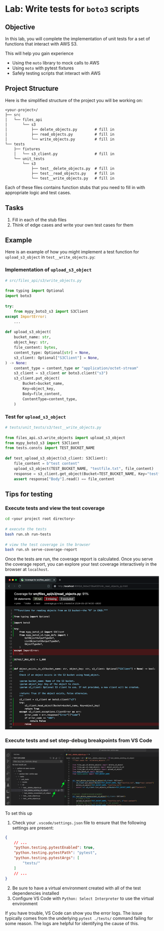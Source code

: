 # Lab: Write tests for `boto3` scripts

## Objective

In this lab, you will complete the implementation of unit tests for a set of functions that interact with AWS S3.

This will help you gain experience

- Using the `moto` library to mock calls to AWS
- Using `moto` with pytest fixtures
- Safely testing scripts that interact with AWS

## Project Structure

Here is the simplified structure of the project you will be working on:

```
<your-project>/
├── src
│   └── files_api
│       └── s3
│           ├── delete_objects.py        # fill in
│           ├── read_objects.py          # fill in
│           └── write_objects.py         # fill in
└── tests
    ├── fixtures
    │   └── s3_client.py                 # fill in
    └── unit_tests
        └── s3
            ├── test__delete_objects.py  # fill in
            ├── test__read_objects.py    # fill in
            └── test__write_objects.py   # fill in
```

Each of these files contains function stubs that you need to fill in with appropriate logic and test cases.

## Tasks

1. Fill in each of the stub files
2. Think of edge cases and write your own test cases for them

## Example
Here is an example of how you might implement a test function for `upload_s3_object` in `test__write_objects.py`:

### Implementation of `upload_s3_object`

```python
# src/files_api/s3/write_objects.py

from typing import Optional
import boto3

try:
    from mypy_boto3_s3 import S3Client
except ImportError:
    ...

def upload_s3_object(
    bucket_name: str,
    object_key: str,
    file_content: bytes,
    content_type: Optional[str] = None,
    s3_client: Optional["S3Client"] = None,
) -> None:
    content_type = content_type or "application/octet-stream"
    s3_client = s3_client or boto3.client("s3")
    s3_client.put_object(
        Bucket=bucket_name,
        Key=object_key,
        Body=file_content,
        ContentType=content_type,
    )
```

### Test for `upload_s3_object`

```python
# tests/unit_tests/s3/test__write_objects.py

from files_api.s3.write_objects import upload_s3_object
from mypy_boto3_s3 import S3Client
from tests.consts import TEST_BUCKET_NAME

def test_upload_s3_object(s3_client: S3Client):
    file_content = b"test content"
    upload_s3_object(TEST_BUCKET_NAME, "testfile.txt", file_content)
    response = s3_client.get_object(Bucket=TEST_BUCKET_NAME, Key="testfile.txt")
    assert response["Body"].read() == file_content
```


## Tips for testing

### Execute tests and view the test coverage

```bash
cd <your project root directory>

# execute the tests
bash run.sh run-tests

# view the test coverage in the browser
bash run.sh serve-coverage-report
```

Once the tests are run, the coverage report is calculated. Once you serve the coverage report, you can explore your
test coverage interactively in the browser at `localhost`.

![Test coverage report](./test-coverage-report.png)

### Execute tests and set step-debug breakpoints from VS Code

![Test runner](test-runner.png)

To set this up

1. Check your `.vscode/settings.json` file to ensure that the following settings are present:

```json
{
    // ...
    "python.testing.pytestEnabled": true,
    "python.testing.pytestPath": "pytest",
    "python.testing.pytestArgs": [
        "tests/"
    ]
    // ...
}
```

2. Be sure to have a virtual environment created with all of the test dependencies installed
3. Configure VS Code with `Python: Select Interpreter` to use the virtual environment

If you have trouble, VS Code can show you the error logs. The issue typically comes from the underlying
`pytest ./tests/` command failing for some reason. The logs are helpful for identifying the cause of this.
